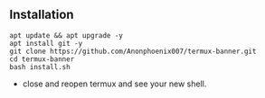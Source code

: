 ## Installation

```
apt update && apt upgrade -y
apt install git -y
git clone https://github.com/Anonphoenix007/termux-banner.git
cd termux-banner
bash install.sh
```
- close and reopen termux and see your new shell.
